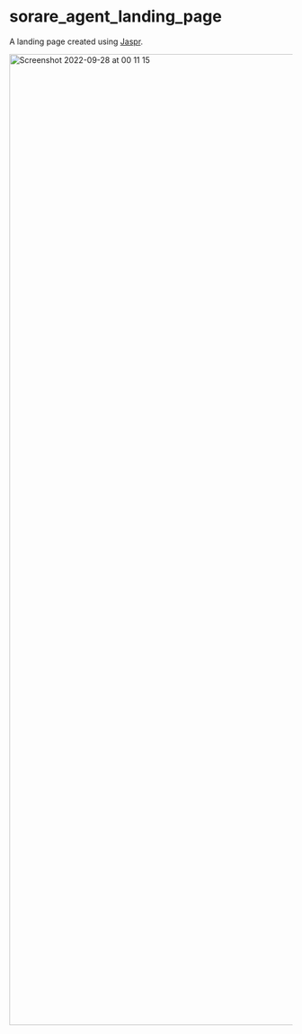 # sorare_agent_landing_page

A landing page created using [Jaspr](https://github.com/schultek/jaspr).

<img width="1728" alt="Screenshot 2022-09-28 at 00 11 15" src="https://user-images.githubusercontent.com/6950843/192579170-da30895a-965d-4b50-a5b4-725142bdc26a.png">
